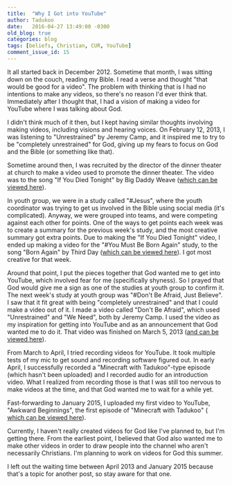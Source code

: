 ```yaml
---
title:  "Why I Got into YouTube"
author: Tadukoo
date:   2016-04-27 13:49:00 -0300
old_blog: true
categories: blog
tags: [beliefs, Christian, CUR, YouTube]
comment_issue_id: 15
---
```

It all started back in December 2012. Sometime that month, I was sitting down on the couch, reading my Bible. I read a verse and thought "that would be good 
for a video". The problem with thinking that is I had no intentions to make any videos, so there's no reason I'd ever think that. Immediately after I thought 
that, I had a vision of making a video for YouTube where I was talking about God.

I didn't think much of it then, but I kept having similar thoughts involving making videos, including visions and hearing voices. On February 12, 2013, I was 
listening to "Unrestrained" by Jeremy Camp, and it inspired me to try to be "completely unrestrained" for God, giving up my fears to focus on God and the 
Bible (or something like that).

Sometime around then, I was recruited by the director of the dinner theater at church to make a video used to promote the dinner theater. The video was to 
the song "If You Died Tonight" by Big Daddy Weave (<a href="https://youtu.be/Rh7XlACCfuw">which can be viewed here</a>).

In youth group, we were in a study called "#Jesus", where the youth coordinator was trying to get us involved in the Bible using social media (it's 
complicated). Anyway, we were grouped into teams, and were competing against each other for points. One of the ways to get points each week was to create a 
summary for the previous week's study, and the most creative summary got extra points. Due to making the "If You Died Tonight" video, I ended up making a 
video for the "#You Must Be Born Again" study, to the song "Born Again" by Third Day (<a href="https://youtu.be/lm7s1LSoXDk">which can be viewed here</a>). 
I got most creative for that week.

Around that point, I put the pieces together that God wanted me to get into YouTube, which involved fear for me (specifically shyness). So I prayed that 
God would give me a sign as one of the studies at youth group to confirm it. The next week's study at youth group was "#Don't Be Afraid, Just Believe". I 
saw that it fit great with being "completely unrestrained" and that I could make a video out of it. I made a video called "Don't Be Afraid", which used 
"Unrestrained" and "We Need", both by Jeremy Camp. I used the video as my inspiration for getting into YouTube and as an announcement that God wanted me to 
do it. That video was finished on March 5, 2013 (<a href="https://youtu.be/DuGJpu-X31c">and can be viewed here</a>).

From March to April, I tried recording videos for YouTube. It took multiple tests of my mic to get sound and recording software figured out. In early April, 
I successfully recorded a "Minecraft with Tadukoo"-type episode (which hasn't been uploaded) and I recorded audio for an introduction video. What I realized 
from recording those is that I was still too nervous to make videos at the time, and that God wanted me to wait for a while yet.

Fast-forwarding to January 2015, I uploaded my first video to YouTube, "Awkward Beginnings", the first episode of "Minecraft with Tadukoo" (
<a href="https://youtu.be/mBYzJo4s1fQ">which can be viewed here</a>).

Currently, I haven't really created videos for God like I've planned to, but I'm getting there. From the earliest point, I believed that God also wanted me 
to make other videos in order to draw people into the channel who aren't necessarily Christians. I'm planning to work on videos for God this summer.

I left out the waiting time between April 2013 and January 2015 because that's a topic for another post, so stay aware for that one.

